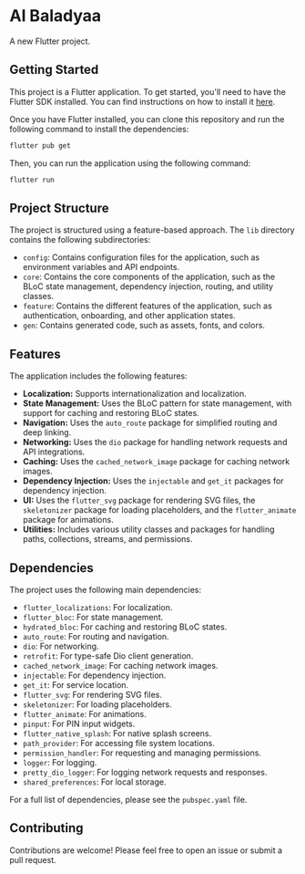 # Al Baladyaa

A new Flutter project.

## Getting Started

This project is a Flutter application. To get started, you'll need to have the Flutter SDK installed. You can find instructions on how to install it [here](https://flutter.dev/docs/get-started/install).

Once you have Flutter installed, you can clone this repository and run the following command to install the dependencies:

```bash
flutter pub get
```

Then, you can run the application using the following command:

```bash
flutter run
```

## Project Structure

The project is structured using a feature-based approach. The `lib` directory contains the following subdirectories:

*   `config`: Contains configuration files for the application, such as environment variables and API endpoints.
*   `core`: Contains the core components of the application, such as the BLoC state management, dependency injection, routing, and utility classes.
*   `feature`: Contains the different features of the application, such as authentication, onboarding, and other application states.
*   `gen`: Contains generated code, such as assets, fonts, and colors.

## Features

The application includes the following features:

*   **Localization:** Supports internationalization and localization.
*   **State Management:** Uses the BLoC pattern for state management, with support for caching and restoring BLoC states.
*   **Navigation:** Uses the `auto_route` package for simplified routing and deep linking.
*   **Networking:** Uses the `dio` package for handling network requests and API integrations.
*   **Caching:** Uses the `cached_network_image` package for caching network images.
*   **Dependency Injection:** Uses the `injectable` and `get_it` packages for dependency injection.
*   **UI:** Uses the `flutter_svg` package for rendering SVG files, the `skeletonizer` package for loading placeholders, and the `flutter_animate` package for animations.
*   **Utilities:** Includes various utility classes and packages for handling paths, collections, streams, and permissions.

## Dependencies

The project uses the following main dependencies:

*   `flutter_localizations`: For localization.
*   `flutter_bloc`: For state management.
*   `hydrated_bloc`: For caching and restoring BLoC states.
*   `auto_route`: For routing and navigation.
*   `dio`: For networking.
*   `retrofit`: For type-safe Dio client generation.
*   `cached_network_image`: For caching network images.
*   `injectable`: For dependency injection.
*   `get_it`: For service location.
*   `flutter_svg`: For rendering SVG files.
*   `skeletonizer`: For loading placeholders.
*   `flutter_animate`: For animations.
*   `pinput`: For PIN input widgets.
*   `flutter_native_splash`: For native splash screens.
*   `path_provider`: For accessing file system locations.
*   `permission_handler`: For requesting and managing permissions.
*   `logger`: For logging.
*   `pretty_dio_logger`: For logging network requests and responses.
*   `shared_preferences`: For local storage.

For a full list of dependencies, please see the `pubspec.yaml` file.

## Contributing

Contributions are welcome! Please feel free to open an issue or submit a pull request.